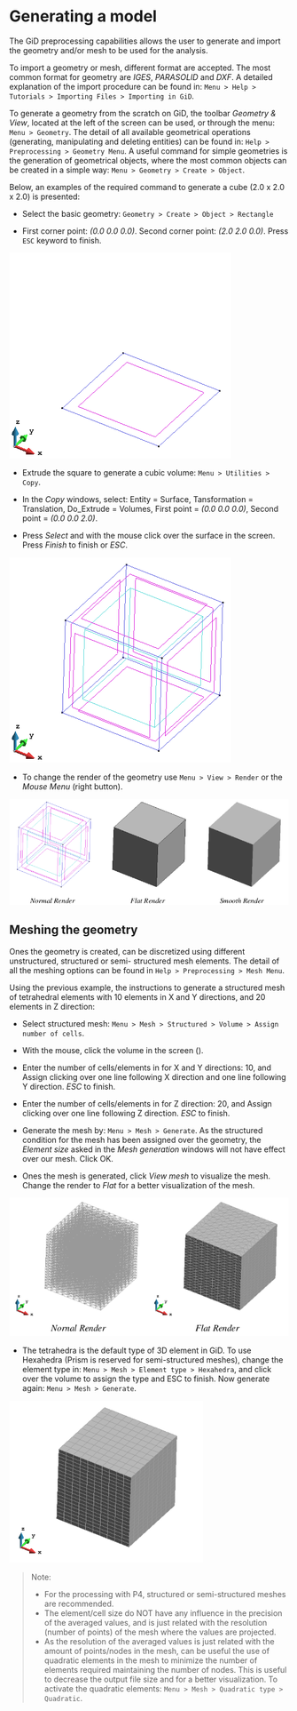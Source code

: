 # Generating a model

The GiD preprocessing capabilities allows the user to generate and import the geometry and/or mesh to
be used for the analysis.

To import a geometry or mesh, different format are accepted. The most common format for geometry are *IGES*, *PARASOLID* and *DXF*.
A detailed explanation of the import procedure can be found in: `Menu > Help > Tutorials > Importing Files > Importing in GiD`.

To generate a geometry from the scratch on GiD, the toolbar *Geometry & View*, located at the left of the screen can be used, or through the menu: `Menu > Geometry`.
The detail of all available geometrical operations (generating, manipulating and deleting entities) can be found in:
`Help > Preprocessing > Geometry Menu`.
A useful command for simple geometries is the generation of geometrical objects, where the most common objects can be created in a simple way:
`Menu > Geometry > Create > Object`.

Below, an examples of the required command to generate a cube (2.0 x 2.0 x 2.0) is presented:

* Select the basic geometry: `Geometry > Create > Object > Rectangle`

* First corner point: *(0.0 0.0 0.0)*. Second corner point: *(2.0 2.0 0.0)*. Press `ESC` keyword to finish.

![Screenshot](img/cube_pre_rectangle.png)

* Extrude the square to generate a cubic volume: `Menu > Utilities > Copy`.

* In the *Copy* windows, select: Entity = Surface, Tansformation = Translation, Do_Extrude = Volumes, First point = *(0.0 0.0 0.0)*, Second point = *(0.0 0.0 2.0)*.

* Press *Select* and with the mouse click over the surface in the screen. Press *Finish* to finish or *ESC*.

![Screenshot](img/cube_pre_rectangle_to_volume.png)

* To change the render of the geometry use `Menu > View > Render` or the *Mouse Menu* (right button).

![Screenshot](img/cube_pre_rectangle_to_volume_renders.png)


## Meshing the geometry


Ones the geometry is created, can be discretized using different unstructured, structured or semi-
structured mesh elements. The detail of all the meshing options can be found in `Help > Preprocessing > Mesh Menu`.


Using the previous example, the instructions to generate a structured mesh of tetrahedral elements with 10 elements in X and Y directions, and 20 elements in Z direction:

* Select structured mesh: `Menu > Mesh > Structured > Volume > Assign number of cells`.

* With the mouse, click the volume in the screen ().

* Enter the number of cells/elements in for X and Y directions: 10, and Assign clicking over one line
following X direction and one line following Y direction. *ESC* to finish.

* Enter the number of cells/elements in for Z direction: 20, and Assign clicking over one line following
Z direction. *ESC* to finish.

* Generate the mesh by: `Menu > Mesh > Generate`. As the structured condition for the mesh has been
assigned over the geometry, the *Element size* asked in the *Mesh generation* windows will not have effect over our mesh. Click OK.

* Ones the mesh is generated, click *View mesh* to visualize the mesh. Change the render to *Flat* for a better visualization of the mesh.

![Screenshot](img/cube_pre_rectangle_to_volume_mesh_renders.png)

* The tetrahedra is the default type of 3D element in GiD. To use Hexahedra (Prism is reserved for
semi-structured meshes), change the element type in: `Menu > Mesh > Element type > Hexahedra`,
and click over the volume to assign the type and ESC to finish. Now generate again: `Menu > Mesh > Generate`.

![Screenshot](img/cube_pre_rectangle_to_volume_hexahedra.png)


> Note:
> 
> * For the processing with P4, structured or semi-structured meshes are recommended.
> * The element/cell size do NOT have any influence in the precision of the averaged values, and is
just related with the resolution (number of points) of the mesh where the values are projected.
> *  As the resolution of the averaged values is just related with the amount of points/nodes in
the mesh, can be useful the use of quadratic elements in the mesh to minimize the number
of elements required maintaining the number of nodes. This is useful to decrease the output
file size and for a better visualization. To activate the quadratic elements: `Menu > Mesh >
Quadratic type > Quadratic`.

